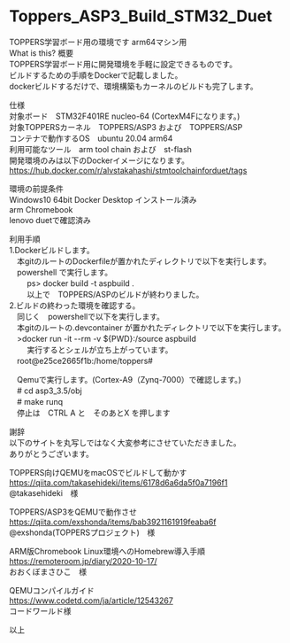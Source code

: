 # Toppers_ASP3_Build_STM32_Duet
TOPPERS学習ボード用の環境です    arm64マシン用<br>
What is this? 概要<br>
TOPPERS学習ボード用に開発環境を手軽に設定できるものです。<br>
ビルドするための手順をDockerで記載しました。<br>
dockerビルドするだけで、環境構築もカーネルのビルドも完了します。<br>

仕様<br>
対象ボード　STM32F401RE nucleo-64  (CortexM4Fになります。)<br>
対象TOPPERSカーネル　TOPPERS/ASP3 および　TOPPERS/ASP<br>
コンテナで動作するOS　ubuntu 20.04 arm64 <br>
利用可能なツール　arm tool chain および　st-flash<br>
開発環境のみは以下のDockerイメージになります。<br>
https://hub.docker.com/r/alvstakahashi/stmtoolchainforduet/tags <br>

環境の前提条件<br>
Windows10 64bit Docker Desktop インストール済み<br>
arm Chromebook <br>
lenovo duetで確認済み<br>

利用手順<br>
1.Dockerビルドします。<br>
　本gitのルートのDockerfileが置かれたディレクトリで以下を実行します。<br>
　powershell で実行します。<br>
　
　ps> docker build -t aspbuild .  <br>
　
　以上で　TOPPERS/ASPのビルドが終わりました。<br>
2.ビルドの終わった環境を確認する。<br>
　同じく　powershellで以下を実行します。<br>
　本gitのルートの.devcontainer が置かれたディレクトリで以下を実行します。<br>
　>docker run -it --rm -v ${PWD}:/source aspbuild   <br>
　
　実行するとシェルが立ち上がっています。<br>
　root@e25ce2665f1b:/home/toppers#  <br>

　Qemuで実行します。(Cortex-A9（Zynq-7000）で確認します。) <br>
　# cd asp3_3.5/obj<br>
　# make runq<br>
　停止は　CTRL A と　そのあとX を押します<br>

謝辞<br>
以下のサイトを丸写しではなく大変参考にさせていただきました。<br>
ありがとうございます。<br>

TOPPERS向けQEMUをmacOSでビルドして動かす<br>
https://qiita.com/takasehideki/items/6178d6a6da5f0a7196f1 <br>
@takasehideki　様 <br>

TOPPERS/ASP3をQEMUで動作させ <br>
https://qiita.com/exshonda/items/bab3921161919feaba6f <br>
@exshonda(TOPPERSプロジェクト)　様 <br>

ARM版Chromebook Linux環境へのHomebrew導入手順 <br>
https://remoteroom.jp/diary/2020-10-17/ <br>
おおくぼまさひこ　様 <br>

QEMUコンパイルガイド <br>
https://www.codetd.com/ja/article/12543267 <br>
コードワールド様 <br>


以上<br>
